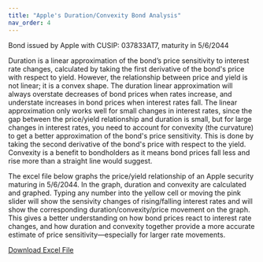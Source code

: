 ```yaml
---
title: "Apple's Duration/Convexity Bond Analysis"
nav_order: 4
---
```

Bond issued by Apple with CUSIP: 037833AT7, maturity in 5/6/2044

Duration is a linear approximation of the bond’s price sensitivity to interest rate changes, calculated by taking the first derivative of the bond's price with respect to yield. However, the relationship between price and yield is not linear; it is a convex shape. The duration linear approximation will always overstate decreases of bond prices when rates increase, and understate increases in bond prices when interest rates fall. The linear approximation only works well for small changes in interest rates, since the gap between the price/yield relationship and duration is small, but for large changes in interest rates, you need to account for convexity (the curvature) to get a better approximation of the bond's price sensitivity. This is done by taking the second derivative of the bond's price with respect to the yield. Convexity is a benefit to bondholders as it means bond prices fall less and rise more than a straight line would suggest. 

The excel file below graphs the price/yield relationship of an Apple security maturing in 5/6/2044. In the graph, duration and convexity are calculated and graphed. Typing any number into the yellow cell or moving the pink slider will show the sensivity changes of rising/falling interest rates and will show the corresponding duration/convexity/price movement on the graph. This gives a better understanding on how bond prices react to interest rate changes, and how duration and convexity together provide a more accurate estimate of price sensitivity—especially for larger rate movements.

<a href="https://aaishahaslam.github.io/projects/project4/Apple project.xlsx" download>Download Excel File</a>



